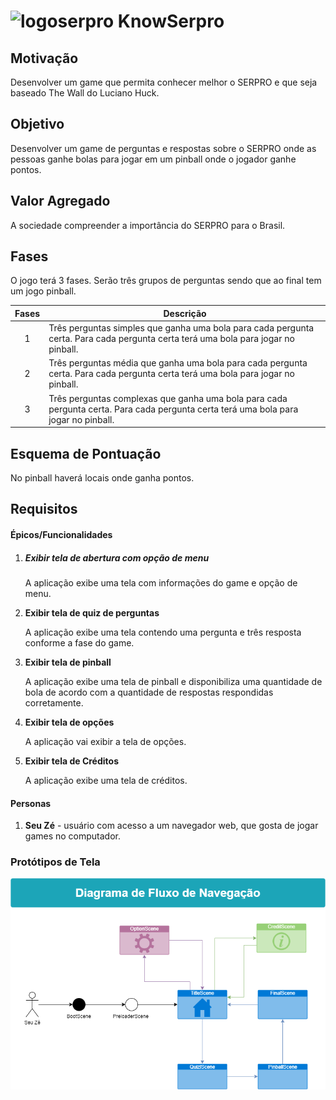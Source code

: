 # <img src="logo125.png" alt="logoserpro" /> KnowSerpro

## Motivação

Desenvolver um game que permita conhecer melhor o SERPRO e que seja baseado The Wall do Luciano Huck.

## Objetivo 

Desenvolver um game de perguntas e respostas sobre o SERPRO onde as pessoas ganhe bolas para jogar em um pinball onde o jogador ganhe pontos.

## Valor Agregado

A sociedade compreender a importância do SERPRO para o Brasil.

## Fases

O jogo terá 3 fases. Serão três grupos de perguntas sendo que ao final tem um jogo pinball.

| Fases | Descrição                                                    |
| :---: | ------------------------------------------------------------ |
|   1   | Três perguntas simples que ganha uma bola para cada pergunta certa. Para cada pergunta certa terá uma bola para jogar no pinball. |
|   2   | Três perguntas média que ganha uma bola para cada pergunta certa. Para cada pergunta certa terá uma bola para jogar no pinball. |
|   3   | Três perguntas complexas que ganha uma bola para cada pergunta certa. Para cada pergunta certa terá uma bola para jogar no pinball. |


## Esquema de Pontuação

No pinball haverá locais onde ganha pontos.

## Requisitos

#### Épicos/Funcionalidades

1. ##### Exibir tela de abertura com opção de menu

   A aplicação exibe uma tela com informações do game e opção de menu.

2. **Exibir tela de quiz de perguntas**

   A aplicação exibe uma tela contendo uma pergunta e três resposta conforme a fase do game.

3. **Exibir tela de pinball**

   A aplicação exibe uma tela de pinball e disponibiliza uma quantidade de bola de acordo com a quantidade de respostas respondidas corretamente.

4. **Exibir tela de opções**

   A aplicação vai exibir a tela de opções.

5. **Exibir tela de Créditos**

   A aplicação exibe uma tela de créditos.

   

#### Personas

1. **Seu Zé** - usuário com acesso a um navegador web, que gosta de jogar games no computador.

### Protótipos de Tela

![fluxoTela](fluxoTela.png)
